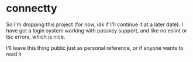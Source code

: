 # connectty

So I'm dropping this project (for now, idk if I'll continue it at a later date). I have got a login system working with passkey support, and like no eslint or tsc errors, which is nice.

I'll leave this thing public just as personal reference, or if anyone wants to read it
